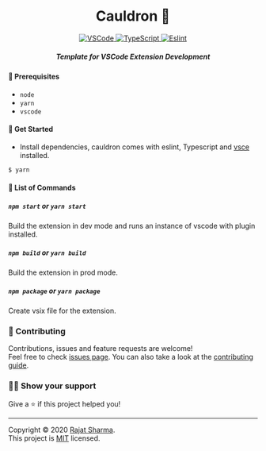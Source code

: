 <h1 align="center">Cauldron 🧪</h1>

<p align="center">
  <a href="https://code.visualstudio.com/api/get-started/your-first-extension" target="_blank">
    <img alt="VSCode" src="https://img.shields.io/badge/-VSCode-007ACC?style=flat-square&logo=visual-studio-code">
  </a>
  <a href="https://www.typescriptlang.org/" target="_blank">
    <img alt="TypeScript" src="https://img.shields.io/badge/-TypeScript-007ACC?style=flat-square&logo=typescript" />
  </a>
  <a href="https://eslint.org/" target="_blank">
    <img alt="Eslint" src="https://img.shields.io/badge/-Eslint-4B32C3?style=flat-square&logo=eslint" />
  </a>
</p>

<h5 align="center">Template for VSCode Extension Development</h5>

#### 🧰 Prerequisites

- `node`
- `yarn` 
- `vscode`

#### 🚀 Get Started

- Install dependencies, cauldron comes with eslint, Typescript and [vsce](https://github.com/microsoft/vscode-vsce) installed.

```sh
$ yarn
```

#### 🤘 List of Commands

##### `npm start` or `yarn start`

Build the extension in dev mode and runs an instance of vscode with plugin installed.

##### `npm build` or `yarn build`

Build the extension in prod mode.

##### `npm package` or `yarn package`

Create vsix file for the extension.

### 🤝 Contributing

Contributions, issues and feature requests are welcome!<br />Feel free to check [issues page](https://github.com/rajatsharma/wingman/issues). You can also take a look at the [contributing guide](https://github.com/rajatsharma/wingman/blob/master/CONTRIBUTING.md).

### 🙋‍♀️ Show your support

Give a ⭐️ if this project helped you!

---

Copyright © 2020 [Rajat Sharma](https://github.com/rajatsharma).<br />
This project is [MIT](https://github.com/rajatsharma/wingman/blob/master/LICENSE) licensed.
